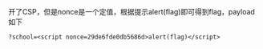 开了CSP，但是nonce是一个定值，根据提示alert(flag)即可得到flag，payload如下

```
?school=<script nonce=29de6fde0db5686d>alert(flag)</script>
```

